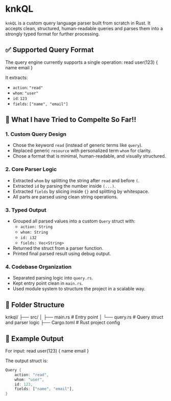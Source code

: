 # knkQL

`knkQL` is a custom query language parser built from scratch in Rust. It accepts clean, structured, human-readable queries and parses them into a strongly typed format for further processing.

## ✅ Supported Query Format

The query engine currently supports a single operation:
read user(123) {
name
email
}


It extracts:
- `action`: `"read"`
- `whom`: `"user"`
- `id`: `123`
- `fields`: `["name", "email"]`

## 🧠 What I have Tried to Compelte So Far!!

### 1. Custom Query Design
- Chose the keyword `read` (instead of generic terms like `query`).
- Replaced generic `resource` with personalized term `whom` for clarity.
- Chose a format that is minimal, human-readable, and visually structured.

### 2. Core Parser Logic
- Extracted `whom` by splitting the string after `read` and before `(`.
- Extracted `id` by parsing the number inside `(...)`.
- Extracted `fields` by slicing inside `{}` and splitting by whitespace.
- All parts are parsed using clean string operations.

### 3. Typed Output
- Grouped all parsed values into a custom `Query` struct with:
  - `action: String`
  - `whom: String`
  - `id: i32`
  - `fields: Vec<String>`
- Returned the struct from a parser function.
- Printed final parsed result using debug output.

### 4. Codebase Organization
- Separated parsing logic into `query.rs`.
- Kept entry point clean in `main.rs`.
- Used module system to structure the project in a scalable way.

## 📁 Folder Structure
knkql/
├── src/
│   ├── main.rs        # Entry point
│   └── query.rs       # Query struct and parser logic
├── Cargo.toml         # Rust project config


## 🔄 Example Output

For input:
read user(123) {
name
email
}


The output struct is:
```rust
Query {
    action: "read",
    whom: "user",
    id: 123,
    fields: ["name", "email"],
}